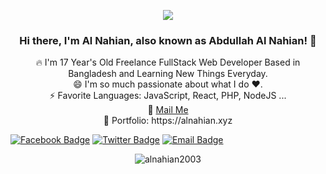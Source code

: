 <p align="center">
<img src="https://static.dribbble.com/users/730703/screenshots/6581243/avento.gif">
</p>
<h3 align="center">Hi there, I'm Al Nahian, also known as Abdullah Al Nahian! 👋 </h3>
<p align="center">
🔥 I'm 17 Year's Old Freelance FullStack Web Developer Based in Bangladesh and Learning New Things Everyday. <br>
😄 I'm so much passionate about what I do ♥. <br>
⚡ Favorite Languages: JavaScript, React, PHP, NodeJS ... <br>
📧 <a href="mailto: a.alnahian2003@gmail.com"> Mail Me </a> <br>
🎨 Portfolio: https://alnahian.xyz <br>
</p>

[![Facebook Badge](https://img.shields.io/badge/-alnahian2003-1877F2?style=flat-square&labelColor=1877F2&logo=facebook&logoColor=white&link=https://facebook.com/alnahian2003)](https://facebook.com/alnahian2003) [![Twitter Badge](https://img.shields.io/badge/-@alnahian2003-1ca0f1?style=flat-square&labelColor=1ca0f1&logo=twitter&logoColor=white&link=https://twitter.com/alnahian2003)](https://twitter.com/alnahian2003) [![Email Badge](https://img.shields.io/badge/-Email-c14438?style=flat-square&logo=Gmail&logoColor=white&link=mailto:a.alnahian2003@gmail.com)](mailto:a.alnahian2003@gmail.com)
<p align="center">
  <img src="https://komarev.com/ghpvc/?username=alnahian2003&label=Views&color=brightgreen&style=plastic" alt="alnahian2003" />
</p>
